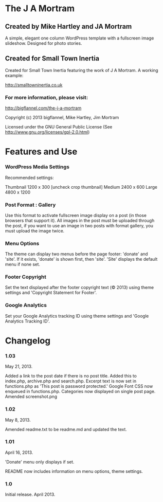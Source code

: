 # The J A Mortram

## Created by Mike Hartley and JA Mortram

A simple, elegant one column WordPress template with a fullscreen image slideshow. Designed for photo stories.

## Created for Small Town Inertia

Created for Small Town Inertia featuring the work of J A Mortram. A working example:

http://smalltowninertia.co.uk

### For more information, please visit:

http://bigflannel.com/the-j-a-mortram

Copyright (c) 2013 bigflannel, Mike Hartley, Jim Mortram

Licensed under the GNU General Public License
(See http://www.gnu.org/licenses/gpl-2.0.html)

# Features and Use

### WordPress Media Settings

Recommended settings:

Thumbnail 1200 x 300
[uncheck crop thumbnail]
Medium 2400 x 600
Large 4800 x 1200

### Post Format : Gallery

Use this format to activate fullscreen image display on a post (in those browsers that support it). All images in the post must be uploaded through the post, if you want to use an image in two posts with format gallery, you must upload the image twice.

### Menu Options

The theme can display two menus before the page footer: 'donate' and 'site'. If it exists, 'donate' is shown first, then 'site'. 'Site' displays the default menu if none set.

### Footer Copyright

Set the text displayed after the footer copyright text (© 2013) using theme settings and 'Copyright Statement for Footer'.

### Google Analytics

Set your Google Analytics tracking ID using theme settings and 'Google Analytics Tracking ID'.

# Changelog

### 1.03

May 21, 2013.

Added a link to the post date if there is no post title. Added this to index.php, archive.php and search.php.
Excerpt text is now set in functions.php as 'This post is password protected.'
Google Font CSS now enqueued in functions.php.
Categories now displayed on single post page.
Amended screenshot.png

### 1.02

May 8, 2013.

Amended readme.txt to be readme.md and updated the text.

### 1.01

April 16, 2013.

'Donate' menu only displays if set.

README now includes information on menu options, theme settings.

### 1.0

Initial release. April 2013.
